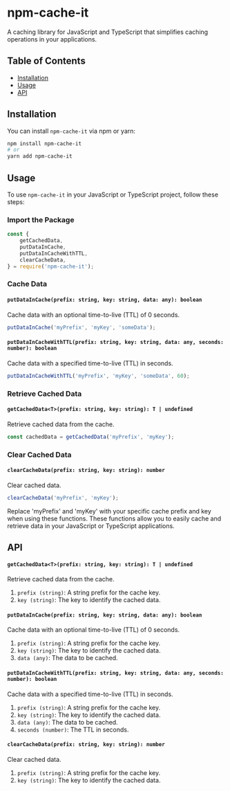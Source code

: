 # npm-cache-it

A caching library for JavaScript and TypeScript that simplifies caching operations in your applications.

## Table of Contents

- [Installation](#installation)
- [Usage](#usage)
- [API](#api)

## Installation

You can install `npm-cache-it` via npm or yarn:

```bash
npm install npm-cache-it
# or
yarn add npm-cache-it
```

## Usage

To use `npm-cache-it` in your JavaScript or TypeScript project, follow these steps:

### Import the Package

```javascript
const {
    getCachedData,
    putDataInCache,
    putDataInCacheWithTTL,
    clearCacheData,
} = require('npm-cache-it');
```

### Cache Data
#### `putDataInCache(prefix: string, key: string, data: any): boolean`
Cache data with an optional time-to-live (TTL) of 0 seconds.
```javascript
putDataInCache('myPrefix', 'myKey', 'someData');
```

#### `putDataInCacheWithTTL(prefix: string, key: string, data: any, seconds: number): boolean`
Cache data with a specified time-to-live (TTL) in seconds.
```javascript
putDataInCacheWithTTL('myPrefix', 'myKey', 'someData', 60);
```

### Retrieve Cached Data
#### `getCachedData<T>(prefix: string, key: string): T | undefined`
Retrieve cached data from the cache.
```javascript
const cachedData = getCachedData('myPrefix', 'myKey');
```

### Clear Cached Data
#### `clearCacheData(prefix: string, key: string): number`
Clear cached data.
```javascript
clearCacheData('myPrefix', 'myKey');
```
Replace 'myPrefix' and 'myKey' with your specific cache prefix and key when using these functions. These functions allow you to easily cache and retrieve data in your JavaScript or TypeScript applications.

## API
#### `getCachedData<T>(prefix: string, key: string): T | undefined`
Retrieve cached data from the cache.
1. `prefix (string)`: A string prefix for the cache key.
2. `key (string)`: The key to identify the cached data.

#### `putDataInCache(prefix: string, key: string, data: any): boolean`
Cache data with an optional time-to-live (TTL) of 0 seconds.
1. `prefix (string)`: A string prefix for the cache key.
2. `key (string)`: The key to identify the cached data.
3. `data (any)`: The data to be cached.

#### `putDataInCacheWithTTL(prefix: string, key: string, data: any, seconds: number): boolean`
Cache data with a specified time-to-live (TTL) in seconds.
1. `prefix (string)`: A string prefix for the cache key.
2. `key (string)`: The key to identify the cached data.
3. `data (any)`: The data to be cached.
4. `seconds (number)`: The TTL in seconds.

#### `clearCacheData(prefix: string, key: string): number`
Clear cached data.
1. `prefix (string)`: A string prefix for the cache key.
2. `key (string)`: The key to identify the cached data.